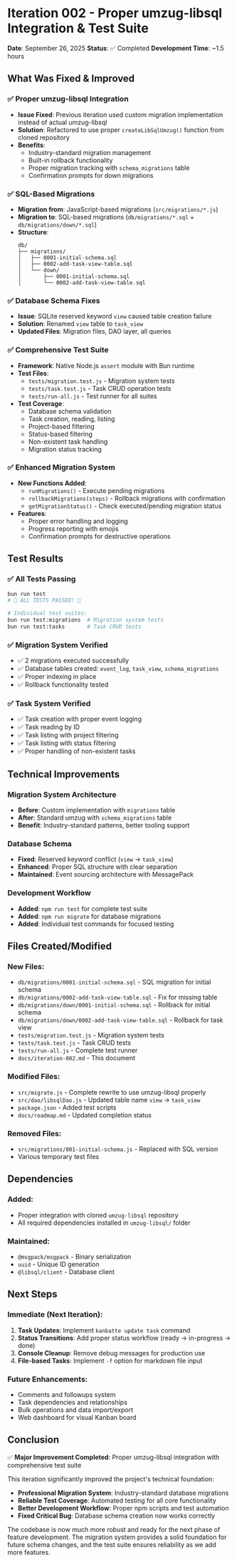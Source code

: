 # Iteration 002 - Proper umzug-libsql Integration & Test Suite

**Date**: September 26, 2025
**Status**: ✅ Completed
**Development Time**: ~1.5 hours

## What Was Fixed & Improved

### ✅ Proper umzug-libsql Integration
- **Issue Fixed**: Previous iteration used custom migration implementation instead of actual umzug-libsql
- **Solution**: Refactored to use proper `createLibSqlUmzug()` function from cloned repository
- **Benefits**:
  - Industry-standard migration management
  - Built-in rollback functionality
  - Proper migration tracking with `schema_migrations` table
  - Confirmation prompts for down migrations

### ✅ SQL-Based Migrations
- **Migration from**: JavaScript-based migrations (`src/migrations/*.js`)
- **Migration to**: SQL-based migrations (`db/migrations/*.sql` + `db/migrations/down/*.sql`)
- **Structure**:
  ```
  db/
  ├── migrations/
  │   ├── 0001-initial-schema.sql
  │   ├── 0002-add-task-view-table.sql
  │   └── down/
  │       ├── 0001-initial-schema.sql
  │       └── 0002-add-task-view-table.sql
  ```

### ✅ Database Schema Fixes
- **Issue**: SQLite reserved keyword `view` caused table creation failure
- **Solution**: Renamed `view` table to `task_view`
- **Updated Files**: Migration files, DAO layer, all queries

### ✅ Comprehensive Test Suite
- **Framework**: Native Node.js `assert` module with Bun runtime
- **Test Files**:
  - `tests/migration.test.js` - Migration system tests
  - `tests/task.test.js` - Task CRUD operation tests
  - `tests/run-all.js` - Test runner for all suites
- **Test Coverage**:
  - Database schema validation
  - Task creation, reading, listing
  - Project-based filtering
  - Status-based filtering
  - Non-existent task handling
  - Migration status tracking

### ✅ Enhanced Migration System
- **New Functions Added**:
  - `runMigrations()` - Execute pending migrations
  - `rollbackMigrations(steps)` - Rollback migrations with confirmation
  - `getMigrationStatus()` - Check executed/pending migration status
- **Features**:
  - Proper error handling and logging
  - Progress reporting with emojis
  - Confirmation prompts for destructive operations

## Test Results

### ✅ All Tests Passing
```bash
bun run test
# 🎉 ALL TESTS PASSED! 🎉

# Individual test suites:
bun run test:migrations  # Migration system tests
bun run test:tasks       # Task CRUD tests
```

### ✅ Migration System Verified
- ✅ 2 migrations executed successfully
- ✅ Database tables created: `event_log`, `task_view`, `schema_migrations`
- ✅ Proper indexing in place
- ✅ Rollback functionality tested

### ✅ Task System Verified
- ✅ Task creation with proper event logging
- ✅ Task reading by ID
- ✅ Task listing with project filtering
- ✅ Task listing with status filtering
- ✅ Proper handling of non-existent tasks

## Technical Improvements

### Migration System Architecture
- **Before**: Custom implementation with `migrations` table
- **After**: Standard umzug with `schema_migrations` table
- **Benefit**: Industry-standard patterns, better tooling support

### Database Schema
- **Fixed**: Reserved keyword conflict (`view` → `task_view`)
- **Enhanced**: Proper SQL structure with clear separation
- **Maintained**: Event sourcing architecture with MessagePack

### Development Workflow
- **Added**: `npm run test` for complete test suite
- **Added**: `npm run migrate` for database migrations
- **Added**: Individual test commands for focused testing

## Files Created/Modified

### New Files:
- `db/migrations/0001-initial-schema.sql` - SQL migration for initial schema
- `db/migrations/0002-add-task-view-table.sql` - Fix for missing table
- `db/migrations/down/0001-initial-schema.sql` - Rollback for initial schema
- `db/migrations/down/0002-add-task-view-table.sql` - Rollback for task view
- `tests/migration.test.js` - Migration system tests
- `tests/task.test.js` - Task CRUD tests
- `tests/run-all.js` - Complete test runner
- `docs/iteration-002.md` - This document

### Modified Files:
- `src/migrate.js` - Complete rewrite to use umzug-libsql properly
- `src/dao/libsqlDao.js` - Updated table name `view` → `task_view`
- `package.json` - Added test scripts
- `docs/roadmap.md` - Updated completion status

### Removed Files:
- `src/migrations/001-initial-schema.js` - Replaced with SQL version
- Various temporary test files

## Dependencies

### Added:
- Proper integration with cloned `umzug-libsql` repository
- All required dependencies installed in `umzug-libsql/` folder

### Maintained:
- `@msgpack/msgpack` - Binary serialization
- `uuid` - Unique ID generation
- `@libsql/client` - Database client

## Next Steps

### Immediate (Next Iteration):
1. **Task Updates**: Implement `kanbatte update task` command
2. **Status Transitions**: Add proper status workflow (ready → in-progress → done)
3. **Console Cleanup**: Remove debug messages for production use
4. **File-based Tasks**: Implement `-f` option for markdown file input

### Future Enhancements:
- Comments and followups system
- Task dependencies and relationships
- Bulk operations and data import/export
- Web dashboard for visual Kanban board

## Conclusion

✅ **Major Improvement Completed**: Proper umzug-libsql integration with comprehensive test suite

This iteration significantly improved the project's technical foundation:
- **Professional Migration System**: Industry-standard database migrations
- **Reliable Test Coverage**: Automated testing for all core functionality
- **Better Development Workflow**: Proper npm scripts and test automation
- **Fixed Critical Bug**: Database schema creation now works correctly

The codebase is now much more robust and ready for the next phase of feature development. The migration system provides a solid foundation for future schema changes, and the test suite ensures reliability as we add more features.